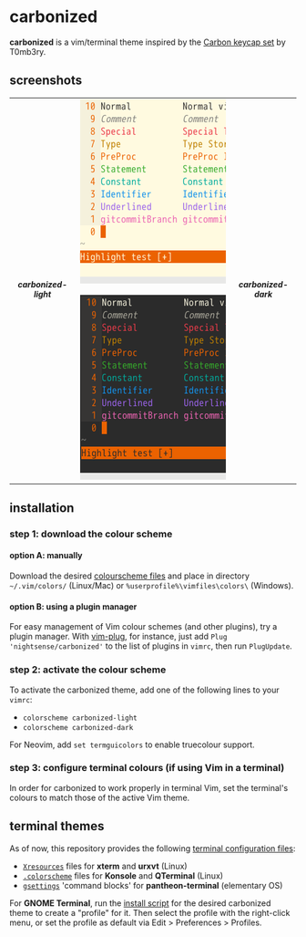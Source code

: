 # carbonized

**carbonized** is a vim/terminal theme inspired by the [Carbon keycap set](https://www.massdrop.com/buy/gmk-carbon-custom-keycap-set) by T0mb3ry.

## screenshots

<table>
<tr></tr><tr><td align="center"><h5>carbonized-light</h5></td>
<td align="center"><img src="img/screenshot-carbonized-light.png" alt="screenshot of the carbonized-light vim theme" width="256"> <img src="img/screenshot-carbonized-dark.png" alt="screenshot of the carbonized-dark vim theme" width="256"></td>
<td align="center"><h5>carbonized-dark</h5></td></tr>
</table>

## installation

### step 1: download the colour scheme

#### option A: manually

Download the desired [colourscheme files](https://github.com/nightsense/carbonized/tree/master/colors) and place in directory `~/.vim/colors/` (Linux/Mac) or `%userprofile%\vimfiles\colors\` (Windows).

#### option B: using a plugin manager

For easy management of Vim colour schemes (and other plugins), try a plugin manager. With [vim-plug](https://github.com/junegunn/vim-plug), for instance, just add `Plug 'nightsense/carbonized'` to the list of plugins in `vimrc`, then run `PlugUpdate`.

### step 2: activate the colour scheme

To activate the carbonized theme, add one of the following lines to your `vimrc`:
- `colorscheme carbonized-light`
- `colorscheme carbonized-dark`

For Neovim, add `set termguicolors` to enable truecolour support.

### step 3: configure terminal colours (if using Vim in a terminal)

In order for carbonized to work properly in terminal Vim, set the terminal's colours to match those of the active Vim theme.

## terminal themes

As of now, this repository provides the following [terminal configuration files](https://github.com/nightsense/carbonized/tree/master/terminal):
- [`Xresources`](https://github.com/nightsense/carbonized/tree/master/terminal/Xresources) files for **xterm** and **urxvt** (Linux)
- [`.colorscheme`](https://github.com/nightsense/carbonized/tree/master/terminal/konsole%20%26%20qterminal) files for **Konsole** and **QTerminal** (Linux)
- [`gsettings`](https://github.com/nightsense/carbonized/tree/master/terminal/pantheon-terminal.md) 'command blocks' for **pantheon-terminal** (elementary OS)

For **GNOME Terminal**, run the [install script](https://github.com/nightsense/carbonized/tree/master/terminal/gnome-terminal) for the desired carbonized theme to create a "profile" for it. Then select the profile with the right-click menu, or set the profile as default via Edit > Preferences > Profiles.
